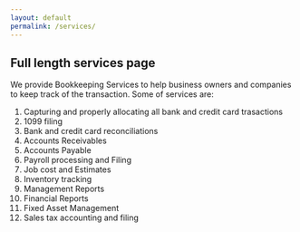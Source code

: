 ```yaml
---
layout: default
permalink: /services/
---
```


## Full length services page

We provide Bookkeeping Services to help business owners and companies to keep track of the transaction. Some of services are:

1. Capturing and properly allocating all bank and credit card trasactions
2. 1099 filing
3. Bank and credit card reconciliations
4. Accounts Receivables
5. Accounts Payable
6. Payroll processing and Filing
7. Job cost and Estimates
8. Inventory tracking
9. Management Reports
10. Financial Reports 
11. Fixed Asset Management
12. Sales tax accounting and filing